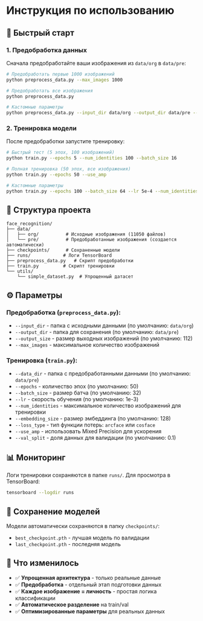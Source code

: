 # Инструкция по использованию

## 🚀 Быстрый старт

### 1. Предобработка данных
Сначала предобработайте ваши изображения из `data/org` в `data/pre`:

```bash
# Предобработать первые 1000 изображений
python preprocess_data.py --max_images 1000

# Предобработать все изображения
python preprocess_data.py

# Кастомные параметры
python preprocess_data.py --input_dir data/org --output_dir data/pre --output_size 112 --max_images 5000
```

### 2. Тренировка модели
После предобработки запустите тренировку:

```bash
# Быстрый тест (5 эпох, 100 изображений)
python train.py --epochs 5 --num_identities 100 --batch_size 16

# Полная тренировка (50 эпох, все изображения)
python train.py --epochs 50 --use_amp

# Кастомные параметры
python train.py --epochs 100 --batch_size 64 --lr 5e-4 --num_identities 5000 --use_amp
```

## 📁 Структура проекта

```
face_recognition/
├── data/
│   ├── org/          # Исходные изображения (11050 файлов)
│   └── pre/          # Предобработанные изображения (создается автоматически)
├── checkpoints/      # Сохраненные модели
├── runs/            # Логи TensorBoard
├── preprocess_data.py   # Скрипт предобработки
├── train.py         # Скрипт тренировки
└── utils/
    └── simple_dataset.py  # Упрощенный датасет
```

## ⚙️ Параметры

### Предобработка (`preprocess_data.py`):
- `--input_dir` - папка с исходными данными (по умолчанию: `data/org`)
- `--output_dir` - папка для сохранения (по умолчанию: `data/pre`)
- `--output_size` - размер выходных изображений (по умолчанию: 112)
- `--max_images` - максимальное количество изображений

### Тренировка (`train.py`):
- `--data_dir` - папка с предобработанными данными (по умолчанию: `data/pre`)
- `--epochs` - количество эпох (по умолчанию: 50)
- `--batch_size` - размер батча (по умолчанию: 32)
- `--lr` - скорость обучения (по умолчанию: 1e-3)
- `--num_identities` - максимальное количество изображений для тренировки
- `--embedding_size` - размер эмбеддинга (по умолчанию: 128)
- `--loss_type` - тип функции потерь: `arcface` или `cosface`
- `--use_amp` - использовать Mixed Precision для ускорения
- `--val_split` - доля данных для валидации (по умолчанию: 0.1)

## 📊 Мониторинг

Логи тренировки сохраняются в папке `runs/`. Для просмотра в TensorBoard:

```bash
tensorboard --logdir runs
```

## 💾 Сохранение моделей

Модели автоматически сохраняются в папку `checkpoints/`:
- `best_checkpoint.pth` - лучшая модель по валидации
- `last_checkpoint.pth` - последняя модель

## 🔧 Что изменилось

- ✅ **Упрощенная архитектура** - только реальные данные
- ✅ **Предобработка** - отдельный этап подготовки данных
- ✅ **Каждое изображение = личность** - простая логика классификации
- ✅ **Автоматическое разделение** на train/val
- ✅ **Оптимизированные параметры** для реальных данных
